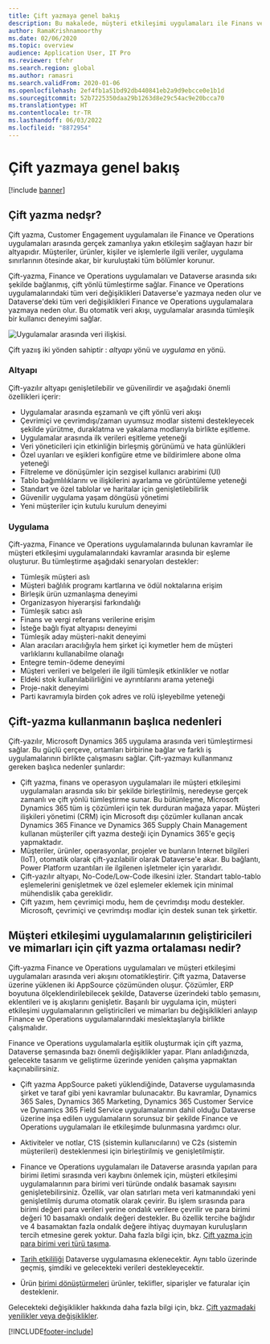 ```yaml
---
title: Çift yazmaya genel bakış
description: Bu makalede, müşteri etkileşimi uygulamaları ile Finans ve Operasyon uygulamaları arasında gerçek zamanlıya yakın etkileşim sağlayan çift yazma özelliğine dair genel bir bakış sunulmaktadır.
author: RamaKrishnamoorthy
ms.date: 02/06/2020
ms.topic: overview
audience: Application User, IT Pro
ms.reviewer: tfehr
ms.search.region: global
ms.author: ramasri
ms.search.validFrom: 2020-01-06
ms.openlocfilehash: 2ef4fb1a51bd92db440841eb2a9d9ebcce0e1b1d
ms.sourcegitcommit: 52b7225350daa29b1263d8e29c54ac9e20bcca70
ms.translationtype: HT
ms.contentlocale: tr-TR
ms.lasthandoff: 06/03/2022
ms.locfileid: "8872954"
---
```

# <a name="dual-write-overview"></a>Çift yazmaya genel bakış

[!include [banner](../../includes/banner.md)]





## <a name="what-is-dual-write"></a>Çift yazma nedşr?

Çift yazma, Customer Engagement uygulamaları ile Finance ve Operations uygulamaları arasında gerçek zamanlıya yakın etkileşim sağlayan hazır bir altyapıdır. Müşteriler, ürünler, kişiler ve işlemlerle ilgili veriler, uygulama sınırlarının ötesinde akar, bir kuruluştaki tüm bölümler korunur.

Çift-yazma, Finance ve Operations uygulamaları ve Dataverse arasında sıkı şekilde bağlanmış, çift yönlü tümleştirme sağlar. Finance ve Operations uygulamalarındaki tüm veri değişiklikleri Dataverse'e yazmaya neden olur ve Dataverse'deki tüm veri değişiklikleri Finance ve Operations uygulamalara yazmaya neden olur. Bu otomatik veri akışı, uygulamalar arasında tümleşik bir kullanıcı deneyimi sağlar.

![Uygulamalar arasında veri ilişkisi.](media/dual-write-overview.jpg)

Çift yazıış iki yönden sahiptir : *altyapı* yönü ve *uygulama* en yönü.

### <a name="infrastructure"></a>Altyapı

Çift-yazılır altyapı genişletilebilir ve güvenilirdir ve aşağıdaki önemli özellikleri içerir:

+ Uygulamalar arasında eşzamanlı ve çift yönlü veri akışı
+ Çevrimiçi ve çevrimdışı/zaman uyumsuz modlar sistemi destekleyecek şekilde yürütme, duraklatma ve yakalama modlarıyla birlikte eşitleme.
+ Uygulamalar arasında ilk verileri eşitleme yeteneği
+ Veri yöneticileri için etkinliğin birleşmiş görünümü ve hata günlükleri
+ Özel uyarıları ve eşikleri konfigüre etme ve bildirimlere abone olma yeteneği
+ Filtreleme ve dönüşümler için sezgisel kullanıcı arabirimi (UI)
+ Tablo bağımlılıklarını ve ilişkilerini ayarlama ve görüntüleme yeteneği
+ Standart ve özel tablolar ve haritalar için genişletilebilirlik
+ Güvenilir uygulama yaşam döngüsü yönetimi
+ Yeni müşteriler için kutulu kurulum deneyimi

### <a name="application"></a>Uygulama

Çift-yazma, Finance ve Operations uygulamalarında bulunan kavramlar ile müşteri etkileşimi uygulamalarındaki kavramlar arasında bir eşleme oluşturur. Bu tümleştirme aşağıdaki senaryoları destekler:

+ Tümleşik müşteri aslı
+ Müşteri bağlılık programı kartlarına ve ödül noktalarına erişim
+ Birleşik ürün uzmanlaşma deneyimi
+ Organizasyon hiyerarşisi farkındalığı
+ Tümleşik satıcı aslı
+ Finans ve vergi referans verilerine erişim
+ İsteğe bağlı fiyat altyapısı deneyimi
+ Tümleşik aday müşteri-nakit deneyimi
+ Alan aracıları aracılığıyla hem şirket içi kıymetler hem de müşteri varlıklarını kullanabilme olanağı
+ Entegre temin-ödeme deneyimi
+ Müşteri verileri ve belgeleri ile ilgili tümleşik etkinlikler ve notlar
+ Eldeki stok kullanılabilirliğini ve ayrıntılarını arama yeteneği
+ Proje-nakit deneyimi
+ Parti kavramıyla birden çok adres ve rolü işleyebilme yeteneği


## <a name="top-reasons-to-use-dual-write"></a>Çift-yazma kullanmanın başlıca nedenleri

Çift-yazılır, Microsoft Dynamics 365 uygulama arasında veri tümleştirmesi sağlar. Bu güçlü çerçeve, ortamları birbirine bağlar ve farklı iş uygulamalarının birlikte çalışmasını sağlar. Çift-yazmayı kullanmanız gereken başlıca nedenler şunlardır:

+ Çift yazma, finans ve operasyon uygulamaları ile müşteri etkileşimi uygulamaları arasında sıkı bir şekilde birleştirilmiş, neredeyse gerçek zamanlı ve çift yönlü tümleştirme sunar. Bu bütünleşme, Microsoft Dynamics 365 tüm iş çözümleri için tek durduran mağaza yapar. Müşteri ilişkileri yönetimi (CRM) için Microsoft dışı çözümler kullanan ancak Dynamics 365 Finance ve Dynamics 365 Supply Chain Management kullanan müşteriler çift yazma desteği için Dynamics 365'e geçiş yapmaktadır.
+ Müşteriler, ürünler, operasyonlar, projeler ve bunların Internet bilgileri (IoT), otomatik olarak çift-yazılabilir olarak Dataverse'e akar. Bu bağlantı, Power Platform uzantıları ile ilgilenen işletmeler için yararlıdır.
+ Çift-yazılır altyapı, No-Code/Low-Code ilkesini izler. Standart tablo-tablo eşlemelerini genişletmek ve özel eşlemeler eklemek için minimal mühendislik çaba gereklidir.
+ Çift yazım, hem çevrimiçi modu, hem de çevrimdışı modu destekler. Microsoft, çevrimiçi ve çevrimdışı modlar için destek sunan tek şirkettir.

## <a name="what-does-dual-write-mean-for-developers-and-architects-of-customer-engagement-apps"></a><a id="developer-architect"></a>Müşteri etkileşimi uygulamalarının geliştiricileri ve mimarları için çift yazma ortalaması nedir?

Çift-yazma Finance ve Operations uygulamaları ve müşteri etkileşimi uygulamaları arasında veri akışını otomatikleştirir. Çift yazma, Dataverse üzerine yüklenen iki AppSource çözümünden oluşur. Çözümler, ERP boyutuna ölçeklendirilebilecek şekilde, Dataverse üzerindeki tablo şemasını, eklentileri ve iş akışlarını genişletir. Başarılı bir uygulama için, müşteri etkileşimi uygulamalarının geliştiricileri ve mimarları bu değişiklikleri anlayıp Finance ve Operations uygulamalarındaki meslektaşlarıyla birlikte çalışmalıdır.

Finance ve Operations uygulamalarla eşitlik oluşturmak için çift yazma, Dataverse şemasında bazı önemli değişiklikler yapar. Planı anladığınızda, gelecekte tasarım ve geliştirme üzerinde yeniden çalışma yapmaktan kaçınabilirsiniz.

+ Çift yazma AppSource paketi yüklendiğinde, Dataverse uygulamasında şirket ve taraf gibi yeni kavramlar bulunacaktır. Bu kavramlar, Dynamics 365 Sales, Dynamics 365 Marketing, Dynamics 365 Customer Service ve Dynamics 365 Field Service uygulamalarının dahil olduğu Dataverse üzerine inşa edilen uygulamaların sorunsuz bir şekilde Finance ve Operations uygulamaları ile etkileşimde bulunmasına yardımcı olur.

+ Aktiviteler ve notlar, C1S (sistemin kullanıcılarını) ve C2s (sistemin müşterileri) desteklenmesi için birleştirilmiş ve genişletilmiştir.

+ Finance ve Operations uygulamaları ile Dataverse arasında yapılan para birimi iletimi sırasında veri kaybını önlemek için, müşteri etkileşimi uygulamalarının para birimi veri türünde ondalık basamak sayısını genişletebilirsiniz. Özellik, var olan satırları meta veri katmanındaki yeni genişletilmiş duruma otomatik olarak çevirir. Bu işlem sırasında para birimi değeri para verileri yerine ondalık verilere çevrilir ve para birimi değeri 10 basamaklı ondalık değeri destekler. Bu özellik tercihe bağlıdır ve 4 basamaktan fazla ondalık değere ihtiyaç duymayan kuruluşların tercih etmesine gerek yoktur. Daha fazla bilgi için, bkz. [Çift yazma için para birimi veri türü taşıma](currrency-decimal-places.md).

+ [Tarih etkililiği](../../dev-tools/date-effectivity.md) Dataverse uygulamasına eklenecektir. Aynı tablo üzerinde geçmiş, şimdiki ve gelecekteki verileri destekleyecektir.

+ Ürün [birimi dönüştürmeleri](../../../../supply-chain/pim/tasks/manage-unit-measure.md) ürünler, teklifler, siparişler ve faturalar için desteklenir.

Gelecekteki değişiklikler hakkında daha fazla bilgi için, bkz. [Çift yazmadaki yenilikler veya değişiklikler](whats-new-dual-write.md).



[!INCLUDE[footer-include](../../../../includes/footer-banner.md)]
